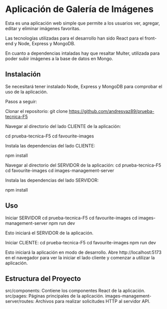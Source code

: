 # Aplicación de Galería de Imágenes

Esta es una aplicación web simple que permite a los usuarios ver, agregar, editar y eliminar imágenes favoritas.

Las tecnologías utilizadas para el desarrollo han sido React para el front-end y Node, Express y MongoDB.

En cuanto a dependencias intaladas hay que resaltar Multer, utilizada para poder subir imágenes a la base de datos en Mongo.

## Instalación

Se necesitará tener instalado Node, Express y MongoDB para comprobar el uso de la aplicación.

Pasos a seguir:

Clonar el repositorio:
git clone https://github.com/andresvaz89/prueba-tecnica-F5

Navegar al directorio del lado CLIENTE de la aplicación:

cd prueba-tecnica-F5
cd favourite-images

Instala las dependencias del lado CLIENTE:

npm install

Navegar al directorio del SERVIDOR de la aplicación:
cd prueba-tecnica-F5
cd favourite-images
cd images-management-server

Instala las dependencias del lado SERVIDOR:

npm install

## Uso

Iniciar SERVIDOR
cd prueba-tecnica-F5
cd favourite-images
cd images-management-server
npm run dev

Esto iniciará el SERVIDOR de la aplicación.

Iniciar CLIENTE:
cd prueba-tecnica-F5
cd favourite-images
npm run dev

Esto iniciará la aplicación en modo de desarrollo. Abre http://localhost:5173 en el navegador para ver la iniciar el lado cliente y comenzar a utilizar la aplicación.

## Estructura del Proyecto

src/components: Contiene los componentes React de la aplicación.
src/pages: Páginas principales de la aplicación.
images-management-server/routes: Archivos para realizar solicitudes HTTP al servidor API.
